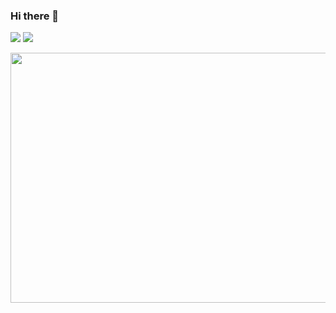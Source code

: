 ### Hi there 👋

<!--
**inory121/inory121** is a ✨ _special_ ✨ repository because its `README.md` (this file) appears on your GitHub profile.

Here are some ideas to get you started:

- 🔭 I’m currently working on ...
- 🌱 I’m currently learning ...
- 👯 I’m looking to collaborate on ...
- 🤔 I’m looking for help with ...
- 💬 Ask me about ...
- 📫 How to reach me: ...
- 😄 Pronouns: ...
- ⚡ Fun fact: ...
-->
<p>
	<img src="https://github-readme-stats.vercel.app/api/top-langs/?username=inory121&layout=compact" />
	<img src="https://inory.oss-cn-shanghai.aliyuncs.com/Just.Be.Friends.full.3181640.gif" />
</p>
	<img width="600" height="400" src="https://github-widgetbox.vercel.app/api/skills?languages=js,java,python,html,css,c,bash,xml,json,yaml,mysql,solidity,sass,markdown" />

